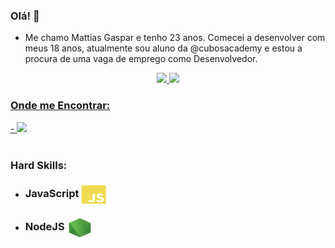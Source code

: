 ### Olá! 👋

- Me chamo Mattias Gaspar e tenho 23 anos. Comecei a desenvolver com meus 18 anos, atualmente sou aluno da @cubosacademy e estou a procura de uma vaga de emprego como Desenvolvedor.

<div align="center">
  <a href="https://github.com/MattiasGM">
  <img height="180em" src="https://github-readme-stats.vercel.app/api?username=MattiasGM&show_icons=true&theme=dracula&include_all_commits=true&count_private=true"/>
  <img height="180em" src="https://github-readme-stats.vercel.app/api/top-langs/?username=MattiasGM&layout=compact&langs_count=7&theme=dracula"/>
</div>
    
### Onde me Encontrar:
  
<div>  
  <a href="https://www.linkedin.com/in/mattias-gaspar-775ba4231/" target="_blank" rel="nofollow"> - <img src="https://img.shields.io/badge/-LinkedIn-%230077B5?style=for-the-badge&logo=linkedin&logoColor=white" rel="nofollow"></a>
</div>
<br>

### Hard Skills:

<div style="display: inline_block">
  
  - ### JavaScript <img align="center" alt="Rafa-Js" height="30" width="40" src="https://raw.githubusercontent.com/devicons/devicon/master/icons/javascript/javascript-plain.svg"><br>

  - ### NodeJS <img align="center" alt="Rafa-Python" height="30" width="40" src="https://raw.githubusercontent.com/devicons/devicon/master/icons/nodejs/nodejs-original.svg">
</div>
